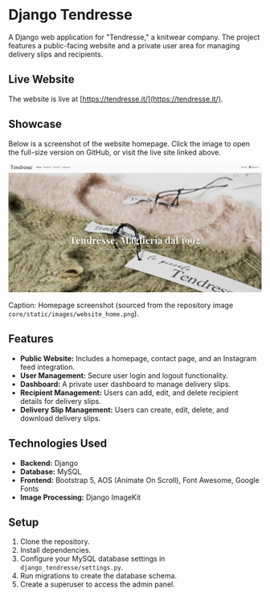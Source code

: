# Django Tendresse

A Django web application for "Tendresse," a knitwear company. The project features a public-facing website and a private user area for managing delivery slips and recipients.

## Live Website

The website is live at [https://tendresse.it/](https://tendresse.it/).

## Showcase

Below is a screenshot of the website homepage. Click the image to open the full-size version on GitHub, or visit the live site linked above.

[![Tendresse website homepage](https://raw.githubusercontent.com/Morelli-01/django_tendresse/main/core/static/images/website_home.png)](https://raw.githubusercontent.com/Morelli-01/django_tendresse/main/core/static/images/website_home.png)

Caption: Homepage screenshot (sourced from the repository image `core/static/images/website_home.png`).

## Features

* **Public Website:** Includes a homepage, contact page, and an Instagram feed integration.
* **User Management:** Secure user login and logout functionality.
* **Dashboard:** A private user dashboard to manage delivery slips.
* **Recipient Management:** Users can add, edit, and delete recipient details for delivery slips.
* **Delivery Slip Management:** Users can create, edit, delete, and download delivery slips.

## Technologies Used

* **Backend:** Django
* **Database:** MySQL
* **Frontend:** Bootstrap 5, AOS (Animate On Scroll), Font Awesome, Google Fonts
* **Image Processing:** Django ImageKit

## Setup

1.  Clone the repository.
2.  Install dependencies.
3.  Configure your MySQL database settings in `django_tendresse/settings.py`.
4.  Run migrations to create the database schema.
5.  Create a superuser to access the admin panel.
